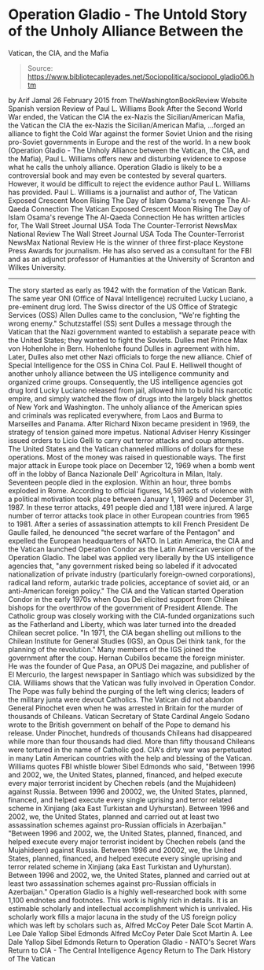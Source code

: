 # Operation Gladio - The Untold Story of the Unholy Alliance Between the 
Vatican, the CIA, and the Mafia

> Source: https://www.bibliotecapleyades.net/Sociopolitica/sociopol_gladio06.htm

by Arif Jamal 26 February 2015
from TheWashingtonBookReview Website
Spanish version
Review of Paul L. Williams Book
After the Second World War ended,
the Vatican the CIA the ex-Nazis the Sicilian/American Mafia,
the Vatican
the CIA
the ex-Nazis
the Sicilian/American Mafia,
...forged an alliance to fight the Cold War against the former Soviet Union and the rising pro-Soviet governments in Europe and the rest of the world.
In a new book (Operation Gladio - The Unholy Alliance between the Vatican, the CIA, and the Mafia), Paul L. Williams offers new and disturbing evidence to expose what he calls the unholy alliance.
Operation Gladio is likely to be a controversial book and may even be contested by several quarters. However, it would be difficult to reject the evidence author Paul L. Williams has provided.
Paul L. Williams is a journalist and author of,
The Vatican Exposed Crescent Moon Rising The Day of Islam Osama's revenge The Al-Qaeda Connection
The Vatican Exposed
Crescent Moon Rising
The Day of Islam
Osama's revenge
The Al-Qaeda Connection
He has written articles for,
The Wall Street Journal USA Toda The Counter-Terrorist NewsMax National Review
The Wall Street Journal
USA Toda
The Counter-Terrorist
NewsMax
National Review
He is the winner of three first-place Keystone Press Awards for journalism. He has also served as a consultant for the FBI and as an adjunct professor of Humanities at the University of Scranton and Wilkes University.
***
The story started as early as 1942 with the formation of the Vatican Bank. The same year ONI (Office of Naval Intelligence) recruited Lucky Luciano, a pre-eminent drug lord.
The Swiss director of the US Office of Strategic Services (OSS) Allen Dulles came to the conclusion,
"We're fighting the wrong enemy."
Schutzstaffel (SS) sent Dulles a message through the Vatican that the Nazi government wanted to establish a separate peace with the United States; they wanted to fight the Soviets.
Dulles met Prince Max von Hohenlohe in Bern. Hohenlohe found Dulles in agreement with him. Later, Dulles also met other Nazi officials to forge the new alliance. Chief of Special Intelligence for the OSS in China Col. Paul E. Helliwell thought of another unholy alliance between the US intelligence community and organized crime groups.
Consequently, the US intelligence agencies got drug lord Lucky Luciano released from jail, allowed him to build his narcotic empire, and simply watched the flow of drugs into the largely black ghettos of New York and Washington.
The unholy alliance of the American spies and criminals was replicated everywhere, from Laos and Burma to Marseilles and Panama. After Richard Nixon became president in 1969, the strategy of tension gained more impetus. National Adviser Henry Kissinger issued orders to Licio Gelli to carry out terror attacks and coup attempts.
The United States and the Vatican channeled millions of dollars for these operations. Most of the money was raised in questionable ways.
The first major attack in Europe took place on December 12, 1969 when a bomb went off in the lobby of Banca Nazionale Dell' Agricoltura in Milan, Italy. Seventeen people died in the explosion. Within an hour, three bombs exploded in Rome.
According to official figures, 14,591 acts of violence with a political motivation took place between January 1, 1969 and December 31, 1987.
In these terror attacks, 491 people died and 1,181 were injured. A large number of terror attacks took place in other European countries from 1965 to 1981. After a series of assassination attempts to kill French President De Gaulle failed, he denounced "the secret warfare of the Pentagon" and expelled the European headquarters of NATO.
In Latin America, the CIA and the Vatican launched Operation Condor as the Latin American version of the Operation Gladio.
The label was applied very liberally by the US intelligence agencies that,
"any government risked being so labeled if it advocated nationalization of private industry (particularly foreign-owned corporations), radical land reform, autarkic trade policies, acceptance of soviet aid, or an anti-American foreign policy."
The CIA and the Vatican started Operation Condor in the early 1970s when Opus Dei elicited support from Chilean bishops for the overthrow of the government of President Allende.
The Catholic group was closely working with the CIA-funded organizations such as the Fatherland and Liberty, which was later turned into the dreaded Chilean secret police.
"In 1971, the CIA began shelling out millions to the Chilean Institute for General Studies (IGS), an Opus Dei think tank, for the planning of the revolution."
Many members of the IGS joined the government after the coup.
Hernan Cubillos became the foreign minister. He was the founder of Que Pasa, an OPUS Dei magazine, and publisher of El Mercurio, the largest newspaper in Santiago which was subsidized by the CIA. Williams shows that the Vatican was fully involved in Operation Condor. The Pope was fully behind the purging of the left wing clerics; leaders of the military junta were devout Catholics.
The Vatican did not abandon General Pinochet even when he was arrested in Britain for the murder of thousands of Chileans.
Vatican Secretary of State Cardinal Angelo Sodano wrote to the British government on behalf of the Pope to demand his release.
Under Pinochet, hundreds of thousands Chileans had disappeared while more than four thousands had died. More than fifty thousand Chileans were tortured in the name of Catholic god.
CIA's dirty war was perpetuated in many Latin American countries with the help and blessing of the Vatican. Williams quotes FBI whistle blower Sibel Edmonds who said,
"Between 1996 and 2002, we, the United States, planned, financed, and helped execute every major terrorist incident by Chechen rebels (and the Mujahideen) against Russia. Between 1996 and 20002, we, the United States, planned, financed, and helped execute every single uprising and terror related scheme in Xinjiang (aka East Turkistan and Uyhurstan). Between 1996 and 2002, we, the United States, planned and carried out at least two assassination schemes against pro-Russian officials in Azerbaijan."
"Between 1996 and 2002, we, the United States, planned, financed, and helped execute every major terrorist incident by Chechen rebels (and the Mujahideen) against Russia.
Between 1996 and 20002, we, the United States, planned, financed, and helped execute every single uprising and terror related scheme in Xinjiang (aka East Turkistan and Uyhurstan).
Between 1996 and 2002, we, the United States, planned and carried out at least two assassination schemes against pro-Russian officials in Azerbaijan."
Operation Gladio is a highly well-researched book with some 1,100 endnotes and footnotes. This work is highly rich in details. It is an estimable scholarly and intellectual accomplishment which is unrivaled.
His scholarly work fills a major lacuna in the study of the US foreign policy which was left by scholars such as,
Alfred McCoy Peter Dale Scot Martin A. Lee Dale Yallop Sibel Edmonds
Alfred McCoy
Peter Dale Scot
Martin A. Lee
Dale Yallop
Sibel Edmonds
Return to Operation Gladio - NATO's Secret Wars
Return to CIA - The Central Intelligence Agency
Return to The Dark History of The Vatican
